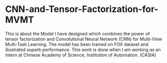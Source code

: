 # CNN-and-Tensor-Factorization-for-MVMT
This is about the Model I have designed which combines the power of tensor factorization and Convolutional Neural Network (CNN) for Multi-View Multi-Task Learning. The model has been trained on FOX dataset and illustrated superb performance. This work is done when I am working as an intern at Chinese Academy of Science, Institution of Automation. (CASIA)
